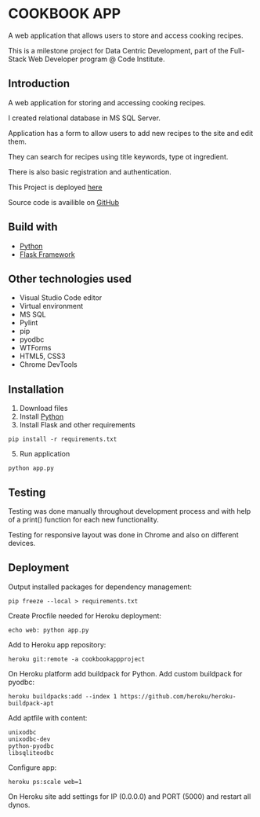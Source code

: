 # COOKBOOK APP

A web application that allows users to store and access cooking recipes.

This is a milestone project for Data Centric Development, part of the Full-Stack Web Developer program @ Code Institute.

## Introduction

A web application for storing and accessing cooking recipes.

I created relational database in MS SQL Server. 

Application has a form to allow users to add new recipes to the site and edit them. 

They can search for recipes using title keywords, type ot ingredient. 

There is also basic registration and authentication. 


This Project is deployed [here](https://cookbookappproject.herokuapp.com/)

Source code is availible on [GitHub](https://github.com/tjasajan/CookBookApp)

## Build with

+ [Python](https://www.python.org/)
+ [Flask Framework](http://flask.pocoo.org/)

## Other technologies used

+ Visual Studio Code editor
+ Virtual environment
+ MS SQL
+ Pylint
+ pip
+ pyodbc
+ WTForms
+ HTML5, CSS3
+ Chrome DevTools

## Installation

1. Download files
2. Install [Python](https://www.python.org/downloads/)
3. Install Flask and other requirements
~~~~
pip install -r requirements.txt
~~~~
5. Run application
~~~~
python app.py
~~~~


## Testing

Testing was done manually throughout development process and with help of a print() function for each new functionality. 

Testing for responsive layout was done in Chrome and also on different devices.  

## Deployment

Output installed packages for dependency management:
~~~~
pip freeze --local > requirements.txt
~~~~

Create Procfile needed for Heroku deployment:
~~~~
echo web: python app.py
~~~~

Add to Heroku app repository:
~~~~
heroku git:remote -a cookbookappproject
~~~~

On Heroku platform add buildpack for Python. 
Add custom buildpack for pyodbc: 
~~~~
heroku buildpacks:add --index 1 https://github.com/heroku/heroku-buildpack-apt
~~~~

Add aptfile with content:
~~~~
unixodbc
unixodbc-dev
python-pyodbc
libsqliteodbc
~~~~

Configure app:
~~~~
heroku ps:scale web=1
~~~~

On Heroku site add settings for IP (0.0.0.0) and PORT (5000) and restart all dynos.



